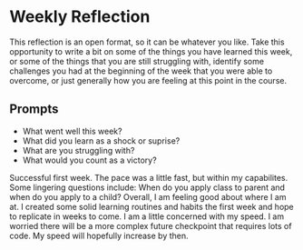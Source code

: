 # Weekly Reflection
This reflection is an open format, so it can be whatever you like. Take this opportunity to write a bit on some of the things you have learned this week, or some of the things that you are still struggling with, identify some challenges you had at the beginning of the week that you were able to overcome, or just generally how you are feeling at this point in the course.

## Prompts
- What went well this week?
- What did you learn as a shock or suprise?
- What are you struggling with?
- What would you count as a victory?

Successful first week. The pace was a little fast, but within my capabilites. Some lingering questions include: When do you apply class to parent and when do you apply to a child? Overall, I am feeling good about where I am at. I created some solid learning routines and habits the first week and hope to replicate in weeks to come. I am a little concerned with my speed. I am worried there will be a more complex future checkpoint that requires lots of code. My speed will hopefully increase by then.
